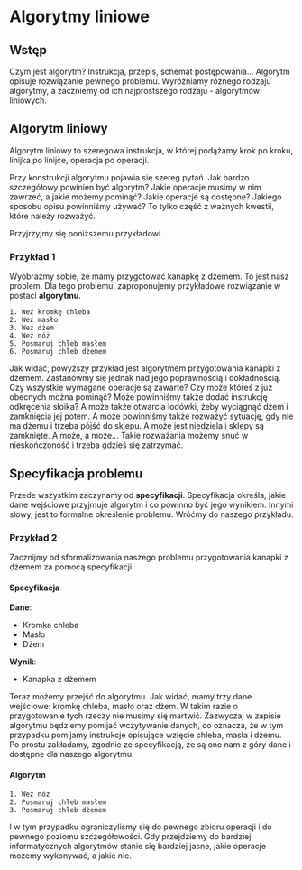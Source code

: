 # Algorytmy liniowe

## Wstęp

Czym jest algorytm? Instrukcja, przepis, schemat postępowania... Algorytm opisuje rozwiązanie pewnego problemu. Wyróżniamy różnego rodzaju algorytmy, a zaczniemy od ich najprostszego rodzaju - algorytmów liniowych.

## Algorytm liniowy

Algorytm liniowy to szeregowa instrukcja, w której podążamy krok po kroku, linijka po linijce, operacja po operacji.

Przy konstrukcji  algorytmu pojawia się szereg pytań. Jak bardzo szczegółowy powinien być algorytm? Jakie operacje musimy w nim zawrzeć, a jakie możemy pominąć? Jakie operacje są dostępne? Jakiego sposobu opisu powinniśmy używać? To tylko część z ważnych kwestii, które należy rozważyć. 

Przyjrzyjmy się poniższemu przykładowi.

### Przykład 1

Wyobraźmy sobie, że mamy przygotować kanapkę z dżemem. To jest nasz problem. Dla tego problemu, zaproponujemy przykładowe rozwiązanie w postaci **algorytmu**.

```
1. Weź kromkę chleba
2. Weź masło
3. Weź dżem
4. Weź nóż
5. Posmaruj chleb masłem
6. Posmaruj chleb dżemem
```

Jak widać, powyższy przykład jest algorytmem przygotowania kanapki z dżemem. Zastanówmy się jednak nad jego poprawnością i dokładnością. Czy wszystkie wymagane operacje są zawarte? Czy może któreś z już obecnych można pominąć? Może powinniśmy także dodać instrukcję odkręcenia słoika? A może także otwarcia lodówki, żeby wyciągnąć dżem i zamknięcia jej potem. A może powinniśmy także rozważyć sytuację, gdy nie ma dżemu i trzeba pójść do sklepu. A może jest niedziela i sklepy są zamknięte. A może,  a może... Takie rozważania możemy snuć w nieskończoność i trzeba gdzieś się zatrzymać.

## Specyfikacja problemu

Przede wszystkim zaczynamy od **specyfikacji**. Specyfikacja określa, jakie dane wejściowe przyjmuje algorytm i co powinno być jego wynikiem. Innymi słowy, jest to formalne określenie problemu. Wróćmy do naszego przykładu.

### Przykład 2

Zacznijmy od sformalizowania naszego problemu przygotowania kanapki z dżemem za pomocą specyfikacji.

#### Specyfikacja

**Dane**:

* Kromka chleba
* Masło
* Dżem

**Wynik**:

* Kanapka z dżemem

Teraz możemy przejść do algorytmu. Jak widać, mamy trzy dane wejściowe: kromkę chleba, masło oraz dżem. W takim razie o przygotowanie tych rzeczy nie musimy się martwić. Zazwyczaj w zapisie algorytmu będziemy pomijać wczytywanie danych, co oznacza, że w tym przypadku pomijamy instrukcje opisujące wzięcie chleba, masła i dżemu. Po prostu zakładamy, zgodnie ze specyfikacją, że są one nam z góry dane i dostępne dla naszego algorytmu.

#### Algorytm

```
1. Weź nóż
2. Posmaruj chleb masłem
3. Posmaruj chleb dżemem
```

I w tym przypadku ograniczyliśmy się do pewnego zbioru operacji i do pewnego poziomu szczegółowości. Gdy przejdziemy do bardziej informatycznych algorytmów stanie się bardziej jasne, jakie operacje możemy wykonywać, a jakie nie. 